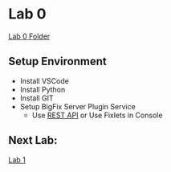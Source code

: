 # Lab 0

[Lab 0 Folder](../Lab_0/)

## Setup Environment

- Install VSCode
- Install Python
- Install GIT
- Setup BigFix Server Plugin Service
  - Use [REST API](https://github.com/jgstew/besapi/blob/master/examples/setup_server_plugin_service.py) or Use Fixlets in Console

## Next Lab:

[Lab 1](../Lab_1/README.md)
